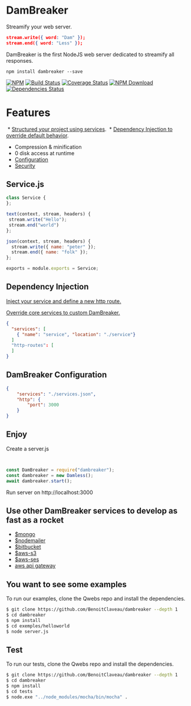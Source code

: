 # DamBreaker

Streamify your web server.

```json
stream.write({ word: "Dam" });
stream.end({ word: "Less" });
```

DamBreaker is the first NodeJS web server dedicated to streamify all responses.

```shell
npm install dambreaker --save
```

 [![NPM][npm-image]][npm-url]
 [![Build Status][travis-image]][travis-url]
 [![Coverage Status][coveralls-image]][coveralls-url]
 [![NPM Download][npm-image-download]][npm-url]
 [![Dependencies Status][david-dm-image]][david-dm-url]

# Features

  * [Structured your project using services](#services).
  * [Dependency Injection to override default behavior](#di).
  * Compression & minification
  * 0 disk access at runtime
  * [Configuration](#config)
  * [Security](https://github.com/shieldfy/API-Security-Checklist)


## Service.js <a href="#services" />

```service.js
class Service {	
};

text(context, stream, headers) {
 stream.write("Hello");
 stream.end("world")
};

json(context, stream, headers) {
  stream.write({ name: "peter" });
  stream.end({ name: "folk" });
};

exports = module.exports = Service;
```

## Dependency Injection <a href="#di" />

Inject your service and define a new http route.

Override core services to custom DamBreaker.

```services.json
{
  "services": [
    { "name": "service", "location": "./service"}
  ]
  "http-routes": [   
  ]
}
```

## DamBreaker Configuration <a href="#config" />

```config.json
{
    "services": "./services.json",
    "http": {
        "port": 3000
    }
}
```

## Enjoy

Create a server.js

```server.js


const DamBreaker = require("dambreaker");
const dambreaker = new Damless();
await dambreaker.start();
```

Run server on http://localhost:3000

## Use other DamBreaker services to develop as fast as a rocket
  
  * [$mongo](https://www.npmjs.com/package/dambreaker-mongo)
  * [$nodemailer](https://www.npmjs.com/package/dambreaker-nodemailer)
  * [$bitbucket](https://www.npmjs.com/package/dambreaker-bitbucket-deploy)
  * [$aws-s3](https://www.npmjs.com/package/dambreaker-aws-s3)
  * [$aws-ses](https://www.npmjs.com/package/dambreaker-aws-ses)
  * [aws api gateway](https://www.npmjs.com/package/dambreaker-aws-api-gateway)

## You want to see some examples

To run our examples, clone the Qwebs repo and install the dependencies.

```bash
$ git clone https://github.com/BenoitClaveau/dambreaker --depth 1
$ cd dambreaker
$ npm install
$ cd exemples/helloworld
$ node server.js
```

## Test

To run our tests, clone the Qwebs repo and install the dependencies.

```bash
$ git clone https://github.com/BenoitClaveau/dambreaker --depth 1
$ cd dambreaker
$ npm install
$ cd tests
$ node.exe "../node_modules/mocha/bin/mocha" .
```

[npm-image]: https://img.shields.io/npm/v/dambreaker.svg
[npm-image-download]: https://img.shields.io/npm/dm/dambreaker.svg
[npm-url]: https://npmjs.org/package/dambreaker
[travis-image]: https://travis-ci.org/BenoitClaveau/dambreaker.svg?branch=master
[travis-url]: https://travis-ci.org/BenoitClaveau/dambreaker
[coveralls-image]: https://coveralls.io/repos/BenoitClaveau/dambreaker/badge.svg?branch=master&service=github
[coveralls-url]: https://coveralls.io/github/BenoitClaveau/dambreaker?branch=master
[david-dm-image]: https://david-dm.org/BenoitClaveau/dambreaker/status.svg
[david-dm-url]: https://david-dm.org/BenoitClaveau/dambreaker
